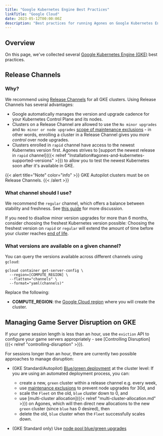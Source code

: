 ```yaml
---
title: "Google Kubernetes Engine Best Practices"
linkTitle: "Google Cloud"
date: 2023-05-12T00:00:00Z
description: "Best practices for running Agones on Google Kubernetes Engine (GKE)."
---
```


## Overview

On this page, we've collected several [Google Kubernetes Engine (GKE)](https://cloud.google.com/kubernetes-engine/) best practices.

## Release Channels

### Why?

We recommend using [Release Channels](https://cloud.google.com/kubernetes-engine/docs/concepts/release-channels) for all GKE clusters. Using Release Channels has several advantages:
* Google automatically manages the version and upgrade cadence for your Kubernetes Control Plane and its nodes.
* Clusters on a Release Channel are allowed to use the `No minor upgrades` and `No minor or node upgrades` [scope of maintenance exclusions](https://cloud.google.com/kubernetes-engine/docs/concepts/maintenance-windows-and-exclusions#limitations-maint-exclusions) - in other words, enrolling a cluster in a Release Channel gives you _more control_ over node upgrades.
* Clusters enrolled in `rapid` channel have access to the newest Kubernetes version first. Agones strives to [support the newest release in `rapid` channel]({{< relref "Installation#agones-and-kubernetes-supported-versions" >}}) to allow you to test the newest Kubernetes soon after it's available in GKE.

{{< alert title="Note" color="info" >}}
GKE Autopilot clusters must be on Release Channels.
{{< /alert >}}

### What channel should I use?

We recommend the `regular` channel, which offers a balance between stability and freshness. See [this guide](https://cloud.google.com/kubernetes-engine/docs/concepts/release-channels#what_channel_should_i_use) for more discussion.

If you need to disallow minor version upgrades for more than 6 months, consider choosing the freshest Kubernetes version possible: Choosing the freshest version on `rapid` or `regular` will extend the amount of time before your cluster reaches [end of life](https://cloud.google.com/kubernetes-engine/docs/release-schedule#schedule-for-release-channels).

### What versions are available on a given channel?

You can query the versions available across different channels using `gcloud`:

```
gcloud container get-server-config \
  --region=[COMPUTE_REGION] \
  --flatten="channels" \
  --format="yaml(channels)"
```
Replace the following:

* **COMPUTE_REGION**: the
[Google Cloud region](https://cloud.google.com/compute/docs/regions-zones#available)
where you will create the cluster.

## Managing Game Server Disruption on GKE

If your game session length is less than an hour, use the `eviction` API to configure your game servers appropriately - see [Controlling Disruption]({{< relref "controlling-disruption" >}}).

For sessions longer than an hour, there are currently two possible approaches to manage disruption:

* (GKE Standard/Autopilot) [Blue/green deployment](https://martinfowler.com/bliki/BlueGreenDeployment.html) at the cluster level: If you are using an automated deployment process, you can:
  * create a new, `green` cluster within a release channel e.g. every week,
  * use [maintenance exclusions](https://cloud.google.com/kubernetes-engine/docs/concepts/maintenance-windows-and-exclusions#exclusions) to prevent node upgrades for 30d, and
  * scale the `Fleet` on the old, `blue` cluster down to 0, and
  * use [multi-cluster allocation]({{< relref "multi-cluster-allocation.md" >}}) on Agones, which will then direct new allocations to the new `green` cluster (since `blue` has 0 desired), then
  * delete the old, `blue` cluster when the `Fleet` successfully scales down.

* (GKE Standard only) Use [node pool blue/green upgrades](https://cloud.google.com/kubernetes-engine/docs/concepts/node-pool-upgrade-strategies#blue-green-upgrade-strategy)
